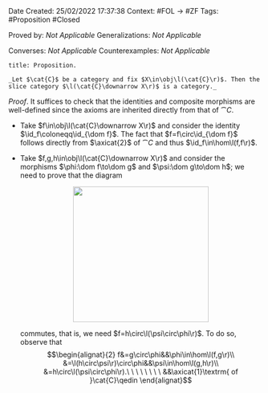 <br />
<br />

Date Created: 25/02/2022 17:37:38
Context: #FOL $\to$ #ZF
Tags: #Proposition #Closed 

Proved by: _Not Applicable_
Generalizations: _Not Applicable_

Converses: _Not Applicable_
Counterexamples: _Not Applicable_

``` ad-Proposition
title: Proposition.

_Let $\cat{C}$ be a category and fix $X\in\obj\l(\cat{C}\r)$. Then the slice category $\l(\cat{C}\downarrow X\r)$ is a category._

```

_Proof_. It suffices to check that the identities and composite morphisms are well-defined since the axioms are inherited directly from that of $\cat{C}$.
* Take $f\in\obj\l(\cat{C}\downarrow X\r)$ and consider the identity $\id_f\coloneqq\id_{\dom f}$. The fact that $f=f\circ\id_{\dom f}$ follows directly from $\axicat{2}$ of $\cat{C}$ and thus $\id_f\in\hom\l(f,f\r)$.
* Take $f,g,h\in\obj\l(\cat{C}\downarrow X\r)$ and consider the morphisms $\phi:\dom f\to\dom g$ and $\psi:\dom g\to\dom h$; we need to prove that the diagram
    <center><img src="https://raw.githubusercontent.com/zhaoshenzhai/MathWiki/master/Images/25-02-2022_175305/image.svg", width=270></center>

    commutes, that is, we need $f=h\circ\l(\psi\circ\phi\r)$. To do so, observe that$$\begin{alignat}{2}
        f&=g\circ\phi&&\phi\in\hom\l(f,g\r)\\
        &=\l(h\circ\psi\r)\circ\phi&&\psi\in\hom\l(g,h\r)\\
        &=h\circ\l(\psi\circ\phi\r).\ \ \ \ \ \ \ \ &&\axicat{1}\textrm{ of }\cat{C}\qedin
    \end{alignat}$$
